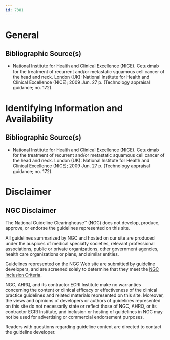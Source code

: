 ```yaml
---
id: 7381
---
```


# General

## Bibliographic Source(s)

- National Institute for Health and Clinical Excellence (NICE). Cetuximab for the treatment of recurrent and/or metastatic squamous cell cancer of the head and neck. London (UK): National Institute for Health and Clinical Excellence (NICE); 2009 Jun. 27 p. (Technology appraisal guidance; no. 172).

# Identifying Information and Availability

## Bibliographic Source(s)

- National Institute for Health and Clinical Excellence (NICE). Cetuximab for the treatment of recurrent and/or metastatic squamous cell cancer of the head and neck. London (UK): National Institute for Health and Clinical Excellence (NICE); 2009 Jun. 27 p. (Technology appraisal guidance; no. 172).

# Disclaimer

## NGC Disclaimer

The National Guideline Clearinghouse™ (NGC) does not develop, produce, approve, or endorse the guidelines represented on this site.

All guidelines summarized by NGC and hosted on our site are produced under the auspices of medical specialty societies, relevant professional associations, public or private organizations, other government agencies, health care organizations or plans, and similar entities.

Guidelines represented on the NGC Web site are submitted by guideline developers, and are screened solely to determine that they meet the [NGC Inclusion Criteria](/help-and-about/summaries/inclusion-criteria).

NGC, AHRQ, and its contractor ECRI Institute make no warranties concerning the content or clinical efficacy or effectiveness of the clinical practice guidelines and related materials represented on this site. Moreover, the views and opinions of developers or authors of guidelines represented on this site do not necessarily state or reflect those of NGC, AHRQ, or its contractor ECRI Institute, and inclusion or hosting of guidelines in NGC may not be used for advertising or commercial endorsement purposes.

Readers with questions regarding guideline content are directed to contact the guideline developer.

